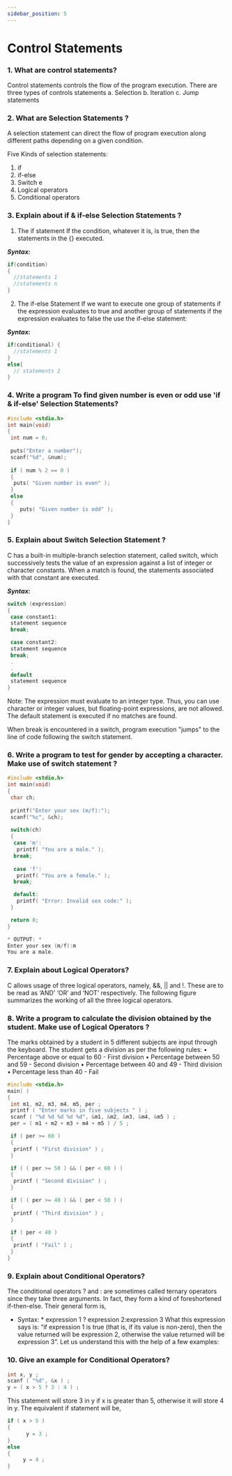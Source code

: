 ```yaml
---
sidebar_position: 5
---
```



# Control Statements
<!--markdownlint-disable MD013 MD029 MD036 MD024 MD033 MD040 MD042 MD001 MD051 MD025-->

### 1. What are control statements?

Control statements controls the flow of the program execution. There are three types of controls statements
   a. Selection
   b. Iteration
            c. Jump statements

### 2. What are Selection Statements ?

A selection statement can direct the flow of program execution along different paths depending on a given condition.

Five Kinds of selection statements:

1. if
2. if-else
3. Switch     e
4. Logical operators
5. Conditional operators

### 3. Explain about if & if-else Selection Statements ?

1. The if statement
If the condition, whatever it is, is true, then the statements in the {} executed.

***Syntax:***

```c
if(condition)
{
  //statements 1
  //statements n
}
```

2. The if-else Statement
If we want to execute one group of statements if the expression evaluates to true and another group of statements if the expression evaluates to false the use the if-else statement:

***Syntax:***

```c
if(conditional) {
  //statements 1
}
else{
  // statements 2
}
```

### 4. Write a program  To find given number is even or odd use 'if & if-else' Selection Statements?

```c
#include <stdio.h>  
int main(void)                
{
 int num = 0;
 
 puts("Enter a number");
 scanf("%d", &num);
 
 if ( num % 2 == 0 )
 {
  puts( "Given number is even" );
 }
 else          
 {
    puts( "Given number is odd" );  
 }
}
```

### 5. Explain about Switch Selection Statement ?

C has a built-in multiple-branch selection statement, called switch, which successively tests the value of an expression against a list of integer or character constants. When a match is found, the statements associated with that constant are executed.

***Syntax:***

```c
switch (expression) 
{
 case constant1:
 statement sequence
 break;

 case constant2:
 statement sequence
 break;
 .
 .
 default
 statement sequence
}
```

Note: The expression must evaluate to an integer type. Thus, you can use character or integer values, but floating-point expressions, are not allowed. The default statement is executed if no matches are found.

When break is encountered in a switch, program execution "jumps" to the line of code following the switch statement.

### 6. Write a program to test for gender by accepting a character. Make use of switch statement ?

```c
#include <stdio.h>  
int main(void)                
{
 char ch;
 
 printf("Enter your sex (m/f):");
 scanf("%c", &ch);
 
 switch(ch)
 {
  case 'm':
   printf( "You are a male." );
  break;
    
  case 'f':
   printf( "You are a female." );
  break;

  default:
   printf( "Error: Invalid sex code:" );
 }

 return 0;
}

* OUTPUT: *                   
Enter your sex (m/f):m 
You are a male.
```

### 7. Explain about Logical Operators?

C allows usage of three logical operators, namely, &&, || and !. These are to be read as ‘AND’ ‘OR’ and ‘NOT’ respectively.
              The following figure summarizes the working of all the three logical operators.

### 8. Write a program to calculate the division obtained by the student. Make use of Logical Operators ?

The marks obtained by a student in 5 different subjects are input through the keyboard. The student gets a division as per the following rules:
• Percentage above or equal to 60 - First division
• Percentage between 50 and 59 - Second division
• Percentage between 40 and 49 - Third division
• Percentage less than 40 - Fail

```c
#include <stdio.h>  
main( )
{
 int m1, m2, m3, m4, m5, per ;
 printf ( "Enter marks in five subjects " ) ;
 scanf ( "%d %d %d %d %d", &m1, &m2, &m3, &m4, &m5 ) ;
 per = ( m1 + m2 + m3 + m4 + m5 ) / 5 ;

 if ( per >= 60 )
 {
  printf ( "First division" ) ;
 }

 if ( ( per >= 50 ) && ( per < 60 ) )
 {
  printf ( "Second division" ) ;
 }

 if ( ( per >= 40 ) && ( per < 50 ) )
 {
  printf ( "Third division" ) ;
 }

 if ( per < 40 )
 {
  printf ( "Fail" ) ;
 }
}
```

### 9. Explain about Conditional Operators?

The conditional operators ? and : are sometimes called ternary operators since they take three arguments. In fact, they form a kind of foreshortened if-then-else. Their general form is,

* Syntax: *
expression 1 ? expression 2:expression 3
What this expression says is: “if expression 1 is true (that is, if its value is non-zero), then the value returned will be expression 2, otherwise the value returned will be expression 3”. Let us understand this with the help of a few examples:

### 10. Give an example for Conditional Operators?

```c
int x, y ; 
scanf ( "%d", &x ) ; 
y = ( x > 5 ? 3 : 4 ) ; 
```

This statement will store 3 in y if x is greater than 5, otherwise it will store 4 in y. The equivalent if statement will be,

```c
if ( x > 5 ) 
{
      y = 3 ; 
}
else 
{
     y = 4 ; 
}
```
